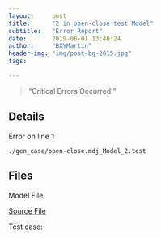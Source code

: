 ```yaml
---
layout:     post
title:      "2 in open-close test Model"
subtitle:   "Error Report"
date:       2019-06-01 13:40:24
author:     "BXYMartin"
header-img: "img/post-bg-2015.jpg"
tags:

---
```


> “Critical Errors Occurred!”


## Details

Error on line **1**

```
./gen_case/open-close.mdj_Model_2.test
```

## Files

Model File:

[Source File](https://github.com/BXYMartin/OO-Public/blob/master/test_mdj/open-close.mdj)

Test case:

```

```


